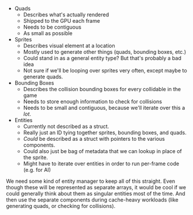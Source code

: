 - Quads
	- Describes what's actually rendered
	- Shipped to the GPU each frame
	- Needs to be contiguous
	- As small as possible
- Sprites
	- Describes visual element at a location
	- Mostly used to generate other things (quads, bounding boxes, etc.)
	- Could stand in as a general entity type? But that's probably a bad idea
	- Not sure if we'll be looping over sprites very often, except maybe to generate quads.
- Bounding Boxes
	- Describes the collision bounding boxes for every collidable in the game
	- Needs to store enough information to check for collisions
	- Needs to be small and contiguous, because we'll iterate over this a _lot_.
- Entities
	- Currently not described as a struct.
	- Really just an ID tying together sprites, bounding boxes, and quads.
	- _Could_ be described as a struct with pointers to the various components.
	- Could also just be bag of metadata that we can lookup in place of the sprite.
	- Might have to iterate over entities in order to run per-frame code (e.g. for AI)

We need some kind of entity manager to keep all of this straight. Even though these will be
represented as separate arrays, it would be cool if we could generally think about them as
singular entities most of the time. And then use the separate components during cache-heavy
workloads (like generating quads, or checking for collisions).
